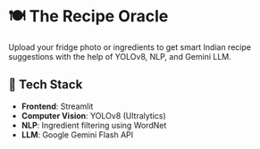 # 🍽️ The Recipe Oracle
Upload your fridge photo or ingredients to get smart Indian recipe suggestions with the help of YOLOv8, NLP, and Gemini LLM.


## 🧠 Tech Stack

- **Frontend**: Streamlit
- **Computer Vision**: YOLOv8 (Ultralytics)
- **NLP**: Ingredient filtering using WordNet
- **LLM**: Google Gemini Flash API